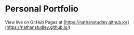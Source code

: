 # Personal Portfolio

View live on GitHub Pages at [https://nathanstudley.github.io/](https://nathanstudley.github.io/)

